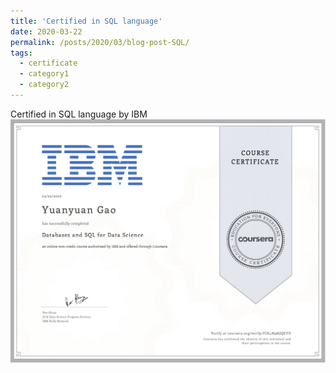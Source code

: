 ```yaml
---
title: 'Certified in SQL language'
date: 2020-03-22
permalink: /posts/2020/03/blog-post-SQL/
tags:
  - certificate
  - category1
  - category2
---
```


Certified in SQL language by IBM<br/><img src='/images/Coursera_SQL.jpg'>
